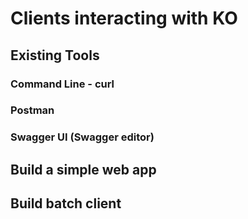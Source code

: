 # Clients interacting with KO

## Existing Tools

### Command Line - curl

### Postman

### Swagger UI (Swagger editor)

## Build a simple web app

## Build batch client
